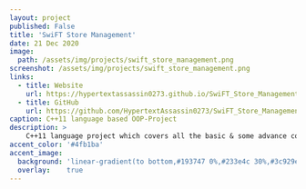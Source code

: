 ```yaml
---
layout: project
published: False
title: 'SwiFT Store Management'
date: 21 Dec 2020
image:  
  path: /assets/img/projects/swift_store_management.png
screenshot: /assets/img/projects/swift_store_management.png
links:
  - title: Website
    url: https://hypertextassassin0273.github.io/SwiFT_Store_Management-OOP_Project
  - title: GitHub
    url: https://github.com/HypertextAssassin0273/SwiFT_Store_Management-OOP_Project
caption: C++11 language based OOP-Project
description: >
    C++11 language project which covers all the basic & some advance concepts of OOP, using DevC++ Compiler.<br>
accent_color: '#4fb1ba'
accent_image:
  background: 'linear-gradient(to bottom,#193747 0%,#233e4c 30%,#3c929e 50%,#d5d5d4 70%,#cdccc8 100%)'
  overlay:    true
---
```

